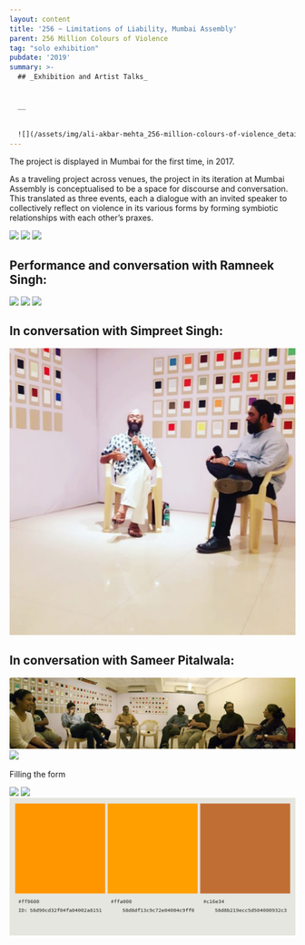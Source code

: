 ```yaml
---
layout: content
title: '256 ~ Limitations of Liability, Mumbai Assembly'
parent: 256 Million Colours of Violence
tag: "solo exhibition"
pubdate: '2019'
summary: >-
  ## _Exhibition and Artist Talks_


  __


  ![](/assets/img/ali-akbar-mehta_256-million-colours-of-violence_detail_2017.jpg)
---
```

The project is displayed in Mumbai for the first time, in 2017.

As a traveling project across venues, the project in its iteration at Mumbai Assembly is conceptualised to be a space for discourse and conversation. This translated as three events, each a dialogue with an invited speaker to collectively reflect on violence in its various forms by forming symbiotic relationships with each other’s praxes.

![](/assets/img/colour-wall-survey-table.jpg)
![](/assets/img/opening-night.jpg)
![](/assets/img/audience-3.jpg)

## Performance and conversation with Ramneek Singh:

![](/assets/img/ramneek-singh-performance.jpg)
![](/assets/img/ramneek-singh-performance-2.jpg)
![](/assets/img/ramneek-and-ali-in-conversation.jpg)

## In conversation with Simpreet Singh:

![](/assets/img/ali-akbar-mehta-and-simpreet-singh.jpg)

## In conversation with Sameer Pitalwala:

![](https://raw.githubusercontent.com/mpalash/aliakbarmehta/master/assets/img/17349776_10155070904842482_1079691273007613877_o.jpg)
![](/assets/img/audience-2.jpg)

Filling the form

![](/assets/img/filling-the-form.jpg)
![](/assets/img/ali-ken.jpg)
![](/assets/img/colours-of-violence.png)
